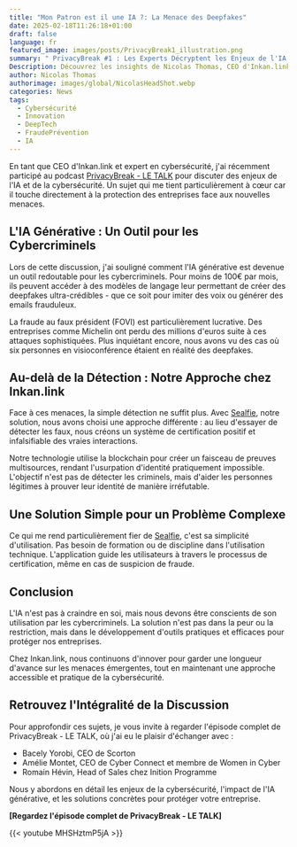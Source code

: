 ```yaml
---
title: "Mon Patron est il une IA ?: La Menace des Deepfakes"
date: 2025-02-18T11:26:18+01:00
draft: false
language: fr
featured_image: images/posts/PrivacyBreak1_illustration.png
summary: " PrivacyBreak #1 : Les Experts Décryptent les Enjeux de l'IA et de la Cybersécurité"
Description: Découvrez les insights de Nicolas Thomas, CEO d'Inkan.link, et d'autres experts sur les menaces de l'IA en cybersécurité. Un débat passionnant sur les deepfakes, la fraude au président et les solutions innovantes pour protéger votre entreprise. Avec Bacely Yorobi, Amélie Montet et Romain Hévin.
author: Nicolas Thomas
authorimage: images/global/NicolasHeadShot.webp
categories: News
tags:
  - Cybersécurité 
  - Innovation 
  - DeepTech 
  - FraudePrévention 
  - IA
---
```


En tant que CEO d'Inkan.link et expert en cybersécurité, j'ai récemment participé au podcast [PrivacyBreak - LE TALK](https://www.youtube.com/@PrivacyBreak) pour discuter des enjeux de l'IA et de la cybersécurité. Un sujet qui me tient particulièrement à cœur car il touche directement à la protection des entreprises face aux nouvelles menaces.

## L'IA Générative : Un Outil pour les Cybercriminels 

Lors de cette discussion, j'ai souligné comment l'IA générative est devenue un outil redoutable pour les cybercriminels. Pour moins de 100€ par mois, ils peuvent accéder à des modèles de langage leur permettant de créer des deepfakes ultra-crédibles - que ce soit pour imiter des voix ou générer des emails frauduleux.

La fraude au faux président (FOVI) est particulièrement lucrative. Des entreprises comme Michelin ont perdu des millions d'euros suite à ces attaques sophistiquées. Plus inquiétant encore, nous avons vu des cas où six personnes en visioconférence étaient en réalité des deepfakes.

## Au-delà de la Détection : Notre Approche chez Inkan.link

Face à ces menaces, la simple détection ne suffit plus. Avec [Sealfie](https://sealf.ie), notre solution, nous avons choisi une approche différente : au lieu d'essayer de détecter les faux, nous créons un système de certification positif et infalsifiable des vraies interactions.

Notre technologie utilise la blockchain pour créer un faisceau de preuves multisources, rendant l'usurpation d'identité pratiquement impossible. L'objectif n'est pas de détecter les criminels, mais d'aider les personnes légitimes à prouver leur identité de manière irréfutable.

## Une Solution Simple pour un Problème Complexe

Ce qui me rend particulièrement fier de [Sealfie](https://sealf.ie), c'est sa simplicité d'utilisation. Pas besoin de formation ou de discipline dans l'utilisation technique. L'application guide les utilisateurs à travers le processus de certification, même en cas de suspicion de fraude.


## Conclusion

L'IA n'est pas à craindre en soi, mais nous devons être conscients de son utilisation par les cybercriminels. La solution n'est pas dans la peur ou la restriction, mais dans le développement d'outils pratiques et efficaces pour protéger nos entreprises.

Chez Inkan.link, nous continuons d'innover pour garder une longueur d'avance sur les menaces émergentes, tout en maintenant une approche accessible et pratique de la cybersécurité.

## Retrouvez l'Intégralité de la Discussion

Pour approfondir ces sujets, je vous invite à regarder l'épisode complet de PrivacyBreak - LE TALK, où j'ai eu le plaisir d'échanger avec :
- Bacely Yorobi, CEO de Scorton
- Amélie Montet, CEO de Cyber Connect et membre de Women in Cyber
- Romain Hévin, Head of Sales chez Inition Programme

Nous y abordons en détail les enjeux de la cybersécurité, l'impact de l'IA générative, et les solutions concrètes pour protéger votre entreprise.

 **[Regardez l'épisode complet de PrivacyBreak - LE TALK]** 

{{< youtube MHSHztmP5jA >}}
